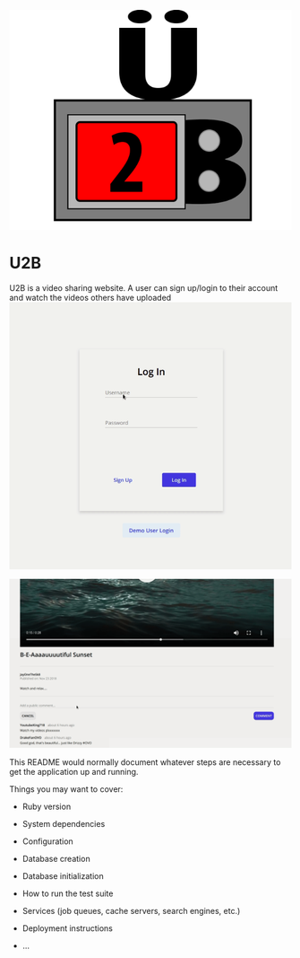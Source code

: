 ![alt text](app/assets/images/u2bicon.png)

# U2B

U2B is a video sharing website. A user can sign up/login to their account and watch the videos others have uploaded
![alt text](gifs/signUpPage.gif "Sign Up Demo")

![alt text](gifs/commentEdit.gif "Edit Comment Demo")

This README would normally document whatever steps are necessary to get the
application up and running.

Things you may want to cover:

* Ruby version

* System dependencies

* Configuration

* Database creation

* Database initialization

* How to run the test suite

* Services (job queues, cache servers, search engines, etc.)

* Deployment instructions

* ...

